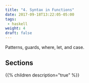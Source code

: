 ```yaml
---
title: "4. Syntax in Functions"
date: 2017-09-18T13:22:05-05:00
tags: 
 - haskell
weight: 4
draft: false
---
```

Patterns, guards, where, let, and case.
<!--more-->

## Sections

{{% children description="true" %}}
